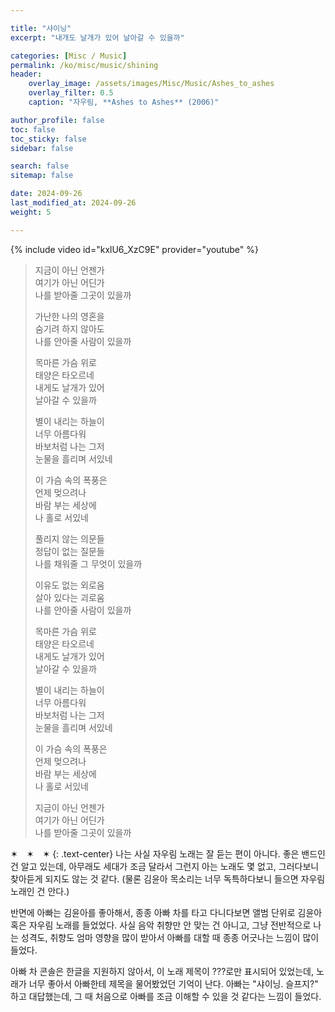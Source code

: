```yaml
---

title: "샤이닝"
excerpt: "내개도 날개가 있어 날아갈 수 있을까"

categories: [Misc / Music]
permalink: /ko/misc/music/shining
header:
    overlay_image: /assets/images/Misc/Music/Ashes_to_ashes
    overlay_filter: 0.5
    caption: "자우림, **Ashes to Ashes** (2006)"

author_profile: false
toc: false
toc_sticky: false
sidebar: false

search: false
sitemap: false

date: 2024-09-26
last_modified_at: 2024-09-26
weight: 5

---
```


{% include video id="kxlU6_XzC9E" provider="youtube" %}

> 지금이 아닌 언젠가  
여기가 아닌 어딘가  
나를 받아줄 그곳이 있을까  
> 
> 가난한 나의 영혼을  
숨기려 하지 않아도  
나를 안아줄 사람이 있을까  
> 
> 목마른 가슴 위로  
태양은 타오르네  
내게도 날개가 있어  
날아갈 수 있을까  
> 
> 별이 내리는 하늘이   
너무 아름다워  
바보처럼 나는 그저  
눈물을 흘리며 서있네  
>
> 이 가슴 속의 폭풍은  
언제 멎으려나  
바람 부는 세상에  
나 홀로 서있네
> 
> 풀리지 않는 의문들  
정답이 없는 질문들  
나를 채워줄 그 무엇이 있을까  
>
> 이유도 없는 외로움  
살아 있다는 괴로움  
나를 안아줄 사람이 있을까  
> 
> 목마른 가슴 위로  
태양은 타오르네  
내게도 날개가 있어  
날아갈 수 있을까  
> 
> 별이 내리는 하늘이   
너무 아름다워  
바보처럼 나는 그저  
눈물을 흘리며 서있네  
>
> 이 가슴 속의 폭풍은  
언제 멎으려나  
바람 부는 세상에  
나 홀로 서있네
> 
> 지금이 아닌 언젠가  
여기가 아닌 어딘가  
나를 받아줄 그곳이 있을까  

✶&emsp;✶&emsp;✶
{: .text-center}
나는 사실 자우림 노래는 잘 듣는 편이 아니다. 좋은 밴드인 건 알고 있는데, 아무래도 세대가 조금 달라서 그런지 아는 노래도 몇 없고, 그러다보니 찾아듣게 되지도 않는 것 같다. (물론 김윤아 목소리는 너무 독특하다보니 들으면 자우림 노래인 건 안다.)

반면에 아빠는 김윤아를 좋아해서, 종종 아빠 차를 타고 다니다보면 앨범 단위로 김윤아 혹은 자우림 노래를 들었었다. 사실 음악 취향만 안 맞는 건 아니고, 그냥 전반적으로 나는 성격도, 취향도 엄마 영향을 많이 받아서 아빠를 대할 때 종종 어긋나는 느낌이 많이 들었다. 

아빠 차 콘솔은 한글을 지원하지 않아서, 이 노래 제목이 ???로만 표시되어 있었는데, 노래가 너무 좋아서 아빠한테 제목을 물어봤었던 기억이 난다. 아빠는 "샤이닝. 슬프지?" 하고 대답했는데, 그 때 처음으로 아빠를 조금 이해할 수 있을 것 같다는 느낌이 들었다. 